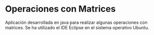 # Operaciones con Matrices
Aplicación desarrollada en java para realizar algunas operaciones con matrices.
Se ha utilizado el IDE Eclipse en el sistema operativo Ubuntu.
